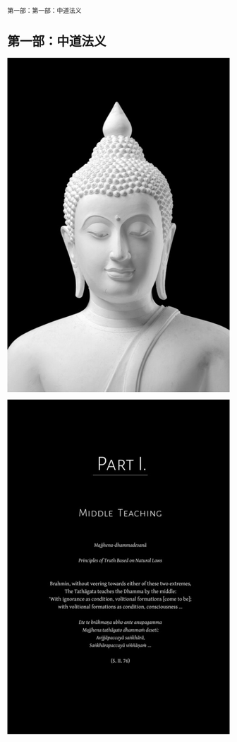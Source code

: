第一部：第一部：中道法义

# 第一部：中道法义

[![image](./includes/images/illustrations/part-1-buddha-trade.jpg)](https://buddhadhamma.github.io/includes/images/illustrations/part-1-buddha-trade.pdf)

[![image](./includes/images/opening-pages/middle-teaching-p73.jpg)](https://buddhadhamma.github.io/includes/images/opening-pages/middle-teaching-p73.pdf)